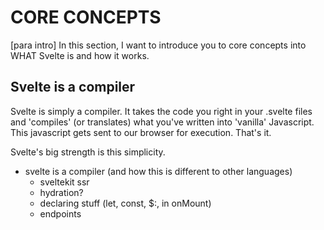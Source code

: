 # CORE CONCEPTS

[para intro] In this section, I want to introduce you to core concepts into WHAT Svelte is and how it works.

## Svelte is a compiler

Svelte is simply a compiler. It takes the code you right in your .svelte files and 'compiles' (or translates) what you've written into 'vanilla' Javascript. This javascript gets sent to our browser for execution. That's it.

Svelte's big strength is this simplicity.

- svelte is a compiler (and how this is different to other languages)
  - sveltekit ssr
  - hydration?
  - declaring stuff (let, const, $:, in onMount)
  - endpoints
